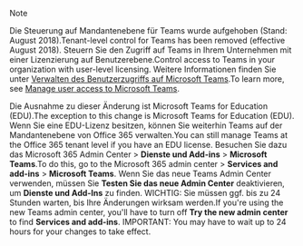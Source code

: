 > [!NOTE]
> <span data-ttu-id="115ea-101">Die Steuerung auf Mandantenebene für Teams wurde aufgehoben (Stand: August 2018).</span><span class="sxs-lookup"><span data-stu-id="115ea-101">Tenant-level control for Teams has been removed (effective August 2018).</span></span> <span data-ttu-id="115ea-102">Steuern Sie den Zugriff auf Teams in Ihrem Unternehmen mit einer Lizenzierung auf Benutzerebene.</span><span class="sxs-lookup"><span data-stu-id="115ea-102">Control access to Teams in your organization with user-level licensing.</span></span> <span data-ttu-id="115ea-103">Weitere Informationen finden Sie unter [Verwalten des Benutzerzugriffs auf Microsoft Teams](../user-access.md).</span><span class="sxs-lookup"><span data-stu-id="115ea-103">To learn more, see [Manage user access to Microsoft Teams](../user-access.md).</span></span>

<span data-ttu-id="115ea-104">Die Ausnahme zu dieser Änderung ist Microsoft Teams for Education (EDU).</span><span class="sxs-lookup"><span data-stu-id="115ea-104">The exception to this change is Microsoft Teams for Education (EDU).</span></span> <span data-ttu-id="115ea-105">Wenn Sie eine EDU-Lizenz besitzen, können Sie weiterhin Teams auf der Mandantenebene von Office 365 verwalten.</span><span class="sxs-lookup"><span data-stu-id="115ea-105">You can still manage Teams at the Office 365 tenant level if you have an EDU license.</span></span> <span data-ttu-id="115ea-106">Besuchen Sie dazu das Microsoft 365 Admin Center > **Dienste und Add-ins** > **Microsoft Teams**.</span><span class="sxs-lookup"><span data-stu-id="115ea-106">To do this, go to the Microsoft 365 admin center > **Services and add-ins** > **Microsoft Teams**.</span></span> <span data-ttu-id="115ea-107">Wenn Sie das neue Teams Admin Center verwenden, müssen Sie **Testen Sie das neue Admin Center** deaktivieren, um **Dienste und Add-Ins** zu finden. WICHTIG: Sie müssen ggf. bis zu 24 Stunden warten, bis Ihre Änderungen wirksam werden.</span><span class="sxs-lookup"><span data-stu-id="115ea-107">If you're using the new Teams admin center, you'll have to turn off **Try the new admin center** to find **Services and add-ins**. IMPORTANT: You may have to wait up to 24 hours for your changes to take effect.</span></span> 
